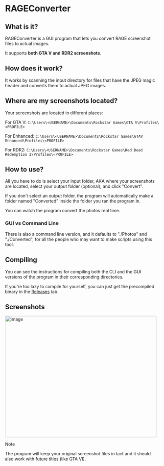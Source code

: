 # RAGEConverter

## What is it?
RAGEConverter is a GUI program that lets you convert RAGE screenshot files to actual images.

It supports **both GTA V and RDR2 screenshots**.

## How does it work?
It works by scanning the input directory for files that have the JPEG magic header and converts them to actual JPEG images.

## Where are my screenshots located?
Your screenshots are located in different places:

For GTA V:
`C:\Users\<USERNAME>\Documents\Rockstar Games\GTA V\Profiles\<PROFILE>`

For Enhanced:
`C:\Users\<USERNAME>\Documents\Rockstar Games\GTAV Enhanced\Profiles\<PROFILE>`

For RDR2:
`C:\Users\<USERNAME>\Documents\Rockstar Games\Red Dead Redemption 2\Profiles\<PROFILE>`

## How to use?
All you have to do is select your input folder, AKA where your screenshots are located, select your output folder (optional), and click "Convert".

If you don't select an output folder, the program will automatically make a folder named "Converted" inside the folder you ran the program in.

You can watch the program convert the photos real time.

### GUI vs Command Line
There is also a command line version, and it defaults to "./Photos" and "./Converted", for all the people who may want to make scripts using this tool.

## Compiling
You can see the instructions for compiling both the CLI and the GUI versions of the program in their corresponding directories.

If you're too lazy to compile for yourself, you can just get the precompiled binary in the [Releases]() tab.

## Screenshots

<img width="494" height="396" alt="image" src="https://github.com/user-attachments/assets/7e945919-6322-4712-a834-94b3e24c000a" />


> [!NOTE]
> The program will keep your original screenshot files in tact and it should also work with future titles (like GTA VI).
